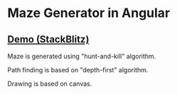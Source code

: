 # Maze Generator in Angular

## [Demo (StackBlitz)](https://stackblitz.com/github/changhuixu/angular-maze-generator)

Maze is generated using "hunt-and-kill" algorithm.

Path finding is based on "depth-first" algorithm.

Drawing is based on canvas.
